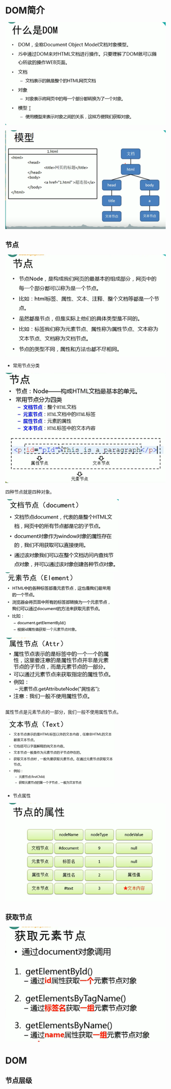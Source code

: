 # DOM简介

![image-20201118070404511](/images/JS_img/image-20201118070404511.png)

![image-20201118070534042](/images/JS_img/image-20201118070534042.png)

## 节点

![image-20201118070639265](/images/JS_img/image-20201118070639265.png)

* 常用节点分类

![image-20201118070722253](/images/JS_img/image-20201118070722253.png)

四种节点就是四种对象。

<img src="/images/JS_img/image-20201118070954584.png" alt="image-20201118070954584" style="zoom:50%;" />

<img src="/images/JS_img/image-20201118071126777.png" alt="image-20201118071126777" style="zoom:50%;" />

<img src="/images/JS_img/image-20201118071044137.png" alt="image-20201118071044137" style="zoom:50%;" />

属性节点是元素节点的一部分，我们一般不使用属性节点。

<img src="/images/JS_img/image-20201118071159841.png" alt="image-20201118071159841" style="zoom:50%;" />

* 节点属性

![image-20201118070851918](/images/JS_img/image-20201118070851918.png)

## 获取节点

![image-20201118092701742](/images/JS_img/image-20201118092701742.png)

# DOM

## 节点层级
